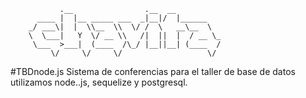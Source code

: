 
               .__                .__  __
          ____ |  |__ _____ ___  _|__|/  |______
        _/ ___\|  |  \\__  \\  \/ /  \   __\__  \  
        \  \___|   Y  \/ __ \\   /|  ||  |  / __ \_
         \___  >___|  (____  /\_/ |__||__| (____  /
             \/     \/     \/                   \/


#TBDnode.js
Sistema de conferencias para el taller de base de datos
utilizamos node..js, sequelize y postgresql.
